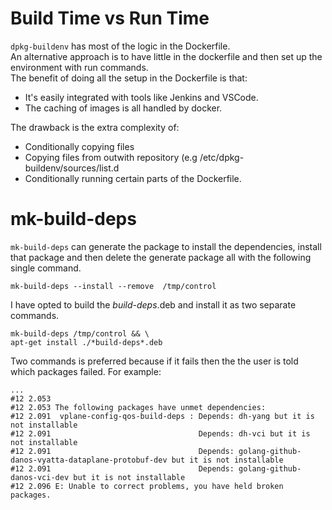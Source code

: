 # Build Time vs Run Time

`dpkg-buildenv` has most of the logic in the Dockerfile.   
An alternative approach is to have little in the dockerfile and then set up the environment with run commands.  
The benefit of doing all the setup in the Dockerfile is that:
* It's easily integrated with tools like Jenkins and VSCode.
* The caching of images is all handled by docker.  

The drawback is the extra complexity of:  
* Conditionally copying files
* Copying files from outwith repository (e.g /etc/dpkg-buildenv/sources/list.d
* Conditionally running certain parts of the Dockerfile.


# mk-build-deps

`mk-build-deps` can generate the package to install the dependencies, install that package and then delete the generate package all with the following single command.
``````
mk-build-deps --install --remove  /tmp/control
``````

I have opted to build the *build-deps*.deb and install it as two separate commands. 
```
mk-build-deps /tmp/control && \
apt-get install ./*build-deps*.deb
```

Two commands is preferred because if it fails then the the user is told which packages failed. For example:
```
...
#12 2.053 
#12 2.053 The following packages have unmet dependencies:
#12 2.091  vplane-config-qos-build-deps : Depends: dh-yang but it is not installable
#12 2.091                                 Depends: dh-vci but it is not installable
#12 2.091                                 Depends: golang-github-danos-vyatta-dataplane-protobuf-dev but it is not installable
#12 2.091                                 Depends: golang-github-danos-vci-dev but it is not installable
#12 2.096 E: Unable to correct problems, you have held broken packages.
```

